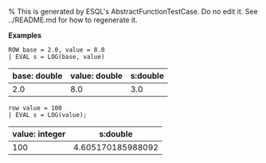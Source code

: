 % This is generated by ESQL's AbstractFunctionTestCase. Do no edit it. See ../README.md for how to regenerate it.

**Examples**

```esql
ROW base = 2.0, value = 8.0
| EVAL s = LOG(base, value)
```

| base: double | value: double | s:double |
| --- | --- | --- |
| 2.0 | 8.0 | 3.0 |

```esql
row value = 100
| EVAL s = LOG(value);
```

| value: integer | s:double |
| --- | --- |
| 100 | 4.605170185988092 |


